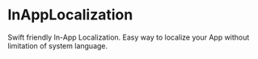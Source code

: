 # InAppLocalization
Swift friendly In-App Localization. Easy way to localize your App without limitation of system language.
